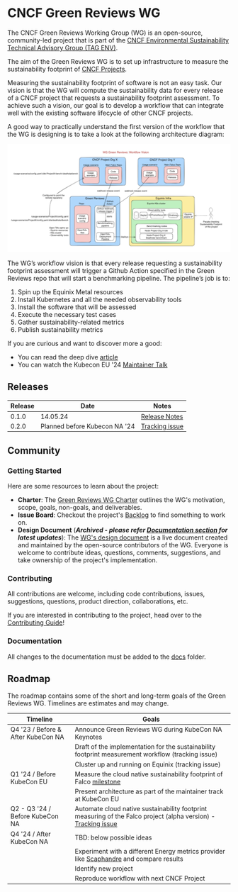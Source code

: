 # CNCF Green Reviews WG

The CNCF Green Reviews Working Group (WG) is an open-source, community-led project that is part of the [CNCF Environmental Sustainability Technical Advisory Group (TAG ENV)](https://github.com/cncf/tag-env-sustainability).

The aim of the Green Reviews WG is to set up infrastructure to measure the sustainability footprint of [CNCF Projects](https://www.cncf.io/projects). 

Measuring the sustainability footprint of software is not an easy task. Our vision is that the WG will compute the sustainability data for every release of a CNCF project that requests a sustainability footprint assessment. To achieve such a vision, our goal is to develop a workflow that can integrate well with the existing software lifecycle of other CNCF projects.

A good way to practically understand the first version of the workflow that the WG is designing is to take a look at the following architecture diagram:

![green reviews workflow](./docs/images/workflow-vision.png)

The WG’s workflow vision is that every release requesting a sustainability footprint assessment will trigger a Github Action specified in the Green Reviews repo that will start a benchmarking pipeline. The pipeline’s job is to:

1. Spin up the Equinix Metal resources
2. Install Kubernetes and all the needed observability tools
3. Install the software that will be assessed
4. Execute the necessary test cases
5. Gather sustainability-related metrics
6. Publish sustainability metrics

If you are curious and want to discover more a good:
- You can read the deep dive [article](https://tag-env-sustainability.cncf.io/blog/2024-green-reviews-working-group-measuring-sustainability/)
- You can watch the Kubecon EU '24 [Maintainer Talk](https://www.youtube.com/watch?v=UFa8hxOGKwQ)

## Releases 

| Release | Date | Notes
|---|---|---|
| 0.1.0 | 14.05.24 | [Release Notes](https://github.com/cncf-tags/green-reviews-tooling/releases/tag/0.1.0)
| 0.2.0 | Planned before Kubecon NA '24 | [Tracking issue](https://github.com/cncf-tags/green-reviews-tooling/issues/83)

## Community

### Getting Started

Here are some resources to learn about the project:

- **Charter**: The [Green Reviews WG Charter](https://github.com/cncf/tag-env-sustainability/blob/main/working-groups/green-reviews/charter.md) outlines the WG's motivation, scope, goals, non-goals, and deliverables.
- **Issue Board**: Checkout the project's [Backlog](https://github.com/orgs/cncf/projects/10/views/12) to find something to work on.
- **Design Document** (***Archived - please refer [Documentation section](#documentation) for latest updates***): The [WG's design document](https://docs.google.com/document/d/19fzZW-IMv2kDNatKFHeHh7wqcEN0e2N60wzxvCGZd48/edit?usp=sharing) is a live document created and maintained by the open-source contributors of the WG. Everyone is welcome to contribute ideas, questions, comments, suggestions, and take ownership of the project's implementation.

### Contributing

All contributions are welcome, including code contributions, issues, suggestions, questions, product direction, collaborations, etc.

If you are interested in contributing to the project, head over to the [Contributing Guide](./CONTRIBUTING.md)!

### Documentation

All changes to the documentation must be added to the [docs](./docs/) folder.

## Roadmap

The roadmap contains some of the short and long-term goals of the Green Reviews WG. Timelines are estimates and may change.

| Timeline | Goals |
|---|---|
| Q4 '23 / Before & After KubeCon NA  | Announce Green Reviews WG during KubeCon NA Keynotes  |
|  | Draft of the implementation for the sustainability footprint measurement workflow (tracking issue) |
|  | Cluster up and running on Equinix (tracking issue) |
| Q1 '24 / Before KubeCon EU  | Measure the cloud native sustainability footprint of Falco [milestone](https://github.com/cncf-tags/green-reviews-tooling/milestone/1) |
|  | Present architecture as part of the maintainer track at KubeCon EU  |
| Q2 - Q3 '24 / Before KubeCon NA  | Automate cloud native sustainability footprint measuring of the Falco project (alpha version) - [Tracking issue](https://github.com/cncf-tags/green-reviews-tooling/issues/83) |
| Q4 '24 / After KubeCon NA | TBD: below possible ideas | 
|  | Experiment with a different Energy metrics provider like [Scaphandre](https://github.com/hubblo-org/scaphandre) and compare results
|  | Identify new project |  
|  | Reproduce workflow with next CNCF Project |